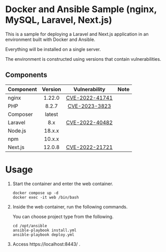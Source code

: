 # Docker and Ansible Sample (nginx, MySQL, Laravel, Next.js)

This is a sample for deploying a Laravel and Next.js application in an environment built with Docker and Ansible.

Everything will be installed on a single server.

The environment is constructed using versions that contain vulnerabilities.

## Components

| Component | Version |                           Vulnerability                           | Note |
|:----------|:-------:|:-----------------------------------------------------------------:|:-----|
| nginx    | 1.22.0 | [CVE-2022-41741](https://www.cve.org/CVERecord?id=CVE-2022-41741) |    |
| PHP      | 8.2.7  |  [CVE-2023-3823](https://www.cve.org/CVERecord?id=CVE-2023-3823)  |    |
| Composer | latest |                                                                   |    |
| Laravel  |  8.x   | [CVE-2022-40482](https://www.cve.org/CVERecord?id=CVE-2022-40482) |    |
| Node.js  | 18.x.x |                                                                   |    |
| npm      | 10.x.x |                                                                   |    |
| Next.js  | 12.0.8 | [CVE-2022-21721](https://www.cve.org/CVERecord?id=CVE-2022-21721) |    |

# Usage

1. Start the container and enter the web container.

    ```shell
    docker compose up -d
    docker exec -it web /bin/bash
    ```
2. Inside the web container, run the following commands.

    You can choose project type from the following.

    ```shell
    cd /opt/ansible
    ansible-playbook install.yml
    ansible-playbook deploy.yml
    ```

3. Access https://localhost:8443/ .
